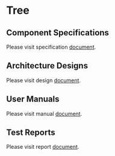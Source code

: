 # Tree

## Component Specifications

Please visit specification [document](./specs/tree.md).

## Architecture Designs

Please visit design [document](./designs/tree.md).

## User Manuals

Please visit manual [document](./manuals/tree.md).

## Test Reports

Please visit report [document](./reports/tree.md).

